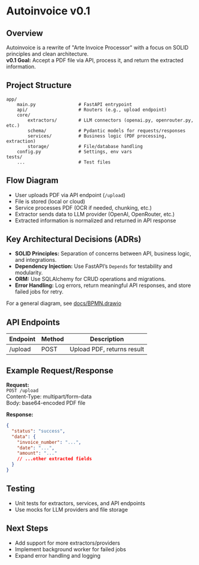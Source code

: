 
# Autoinvoice v0.1

## Overview
Autoinvoice is a rewrite of "Arte Invoice Processor" with a focus on SOLID principles and clean architecture.  
**v0.1 Goal:** Accept a PDF file via API, process it, and return the extracted information.

## Project Structure

```
app/
    main.py                # FastAPI entrypoint
    api/                   # Routers (e.g., upload endpoint)
    core/
        extractors/        # LLM connectors (openai.py, openrouter.py, etc.)
        schema/            # Pydantic models for requests/responses
        services/          # Business logic (PDF processing, extraction)
        storage/           # File/database handling
    config.py              # Settings, env vars
tests/
    ...                    # Test files
```

## Flow Diagram

- User uploads PDF via API endpoint (`/upload`)
- File is stored (local or cloud)
- Service processes PDF (OCR if needed, chunking, etc.)
- Extractor sends data to LLM provider (OpenAI, OpenRouter, etc.)
- Extracted information is normalized and returned in API response

## Key Architectural Decisions (ADRs)

- **SOLID Principles:** Separation of concerns between API, business logic, and integrations.
- **Dependency Injection:** Use FastAPI’s `Depends` for testability and modularity.
- **ORM:** Use SQLAlchemy for CRUD operations and migrations.
- **Error Handling:** Log errors, return meaningful API responses, and store failed jobs for retry.

For a general diagram, see [docs/BPMN.drawio](docs/BPMN.drawio)

## API Endpoints

| Endpoint      | Method | Description                |
|---------------|--------|----------------------------|
| /upload       | POST   | Upload PDF, returns result |

## Example Request/Response

**Request:**  
`POST /upload`  
Content-Type: multipart/form-data  
Body: base64-encoded PDF file

**Response:**  
```json
{
  "status": "success",
  "data": {
    "invoice_number": "...",
    "date": "...",
    "amount": "..."
    // ...other extracted fields
  }
}
```

## Testing

- Unit tests for extractors, services, and API endpoints
- Use mocks for LLM providers and file storage

## Next Steps

- Add support for more extractors/providers
- Implement background worker for failed jobs
- Expand error handling and logging
        
